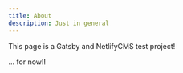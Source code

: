 ```yaml
---
title: About
description: Just in general
---
```

This page is a Gatsby and NetlifyCMS test project!

... for now!!